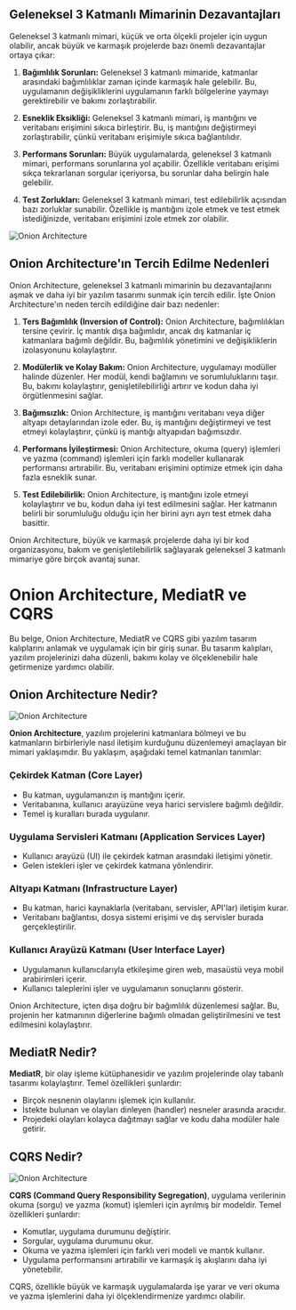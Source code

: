 ## Geleneksel 3 Katmanlı Mimarinin Dezavantajları

Geleneksel 3 katmanlı mimari, küçük ve orta ölçekli projeler için uygun olabilir, ancak büyük ve karmaşık projelerde bazı önemli dezavantajlar ortaya çıkar:

1. **Bağımlılık Sorunları:** Geleneksel 3 katmanlı mimaride, katmanlar arasındaki bağımlılıklar zaman içinde karmaşık hale gelebilir. Bu, uygulamanın değişikliklerini uygulamanın farklı bölgelerine yaymayı gerektirebilir ve bakımı zorlaştırabilir.

2. **Esneklik Eksikliği:** Geleneksel 3 katmanlı mimari, iş mantığını ve veritabanı erişimini sıkıca birleştirir. Bu, iş mantığını değiştirmeyi zorlaştırabilir, çünkü veritabanı erişimiyle sıkıca bağlantılıdır.

3. **Performans Sorunları:** Büyük uygulamalarda, geleneksel 3 katmanlı mimari, performans sorunlarına yol açabilir. Özellikle veritabanı erişimi sıkça tekrarlanan sorgular içeriyorsa, bu sorunlar daha belirgin hale gelebilir.

4. **Test Zorlukları:** Geleneksel 3 katmanlı mimari, test edilebilirlik açısından bazı zorluklar sunabilir. Özellikle iş mantığını izole etmek ve test etmek istediğinizde, veritabanı erişimini izole etmek zor olabilir.

![Onion Architecture](https://miro.medium.com/v2/resize:fit:720/format:webp/1*MSmpndkRsrNXFao0RlyU2A.png)

## Onion Architecture'ın Tercih Edilme Nedenleri

Onion Architecture, geleneksel 3 katmanlı mimarinin bu dezavantajlarını aşmak ve daha iyi bir yazılım tasarımı sunmak için tercih edilir. İşte Onion Architecture'ın neden tercih edildiğine dair bazı nedenler:

1. **Ters Bağımlılık (Inversion of Control):** Onion Architecture, bağımlılıkları tersine çevirir. İç mantık dışa bağımlıdır, ancak dış katmanlar iç katmanlara bağımlı değildir. Bu, bağımlılık yönetimini ve değişikliklerin izolasyonunu kolaylaştırır.

2. **Modülerlik ve Kolay Bakım:** Onion Architecture, uygulamayı modüller halinde düzenler. Her modül, kendi bağlamını ve sorumluluklarını taşır. Bu, bakımı kolaylaştırır, genişletilebilirliği artırır ve kodun daha iyi örgütlenmesini sağlar.

3. **Bağımsızlık:** Onion Architecture, iş mantığını veritabanı veya diğer altyapı detaylarından izole eder. Bu, iş mantığını değiştirmeyi ve test etmeyi kolaylaştırır, çünkü iş mantığı altyapıdan bağımsızdır.

4. **Performans İyileştirmesi:** Onion Architecture, okuma (query) işlemleri ve yazma (command) işlemleri için farklı modeller kullanarak performansı artırabilir. Bu, veritabanı erişimini optimize etmek için daha fazla esneklik sunar.

5. **Test Edilebilirlik:** Onion Architecture, iş mantığını izole etmeyi kolaylaştırır ve bu, kodun daha iyi test edilmesini sağlar. Her katmanın belirli bir sorumluluğu olduğu için her birini ayrı ayrı test etmek daha basittir.

Onion Architecture, büyük ve karmaşık projelerde daha iyi bir kod organizasyonu, bakım ve genişletilebilirlik sağlayarak geleneksel 3 katmanlı mimariye göre birçok avantaj sunar.

# Onion Architecture, MediatR ve CQRS

Bu belge, Onion Architecture, MediatR ve CQRS gibi yazılım tasarım kalıplarını anlamak ve uygulamak için bir giriş sunar. Bu tasarım kalıpları, yazılım projelerinizi daha düzenli, bakımı kolay ve ölçeklenebilir hale getirmenize yardımcı olabilir.

## Onion Architecture Nedir?

![Onion Architecture](https://miro.medium.com/v2/resize:fit:640/format:webp/1*0Pg6_UsaKiiEqUV3kf2HXg.png)

**Onion Architecture**, yazılım projelerini katmanlara bölmeyi ve bu katmanların birbirleriyle nasıl iletişim kurduğunu düzenlemeyi amaçlayan bir mimari yaklaşımdır. Bu yaklaşım, aşağıdaki temel katmanları tanımlar:

### Çekirdek Katman (Core Layer)

- Bu katman, uygulamanızın iş mantığını içerir.
- Veritabanına, kullanıcı arayüzüne veya harici servislere bağımlı değildir.
- Temel iş kuralları burada uygulanır.

### Uygulama Servisleri Katmanı (Application Services Layer)

- Kullanıcı arayüzü (UI) ile çekirdek katman arasındaki iletişimi yönetir.
- Gelen istekleri işler ve çekirdek katmana yönlendirir.

### Altyapı Katmanı (Infrastructure Layer)

- Bu katman, harici kaynaklarla (veritabanı, servisler, API'lar) iletişim kurar.
- Veritabanı bağlantısı, dosya sistemi erişimi ve dış servisler burada gerçekleştirilir.

### Kullanıcı Arayüzü Katmanı (User Interface Layer)

- Uygulamanın kullanıcılarıyla etkileşime giren web, masaüstü veya mobil arabirimleri içerir.
- Kullanıcı taleplerini işler ve uygulamanın sonuçlarını gösterir.

Onion Architecture, içten dışa doğru bir bağımlılık düzenlemesi sağlar. Bu, projenin her katmanının diğerlerine bağımlı olmadan geliştirilmesini ve test edilmesini kolaylaştırır.

## MediatR Nedir?

**MediatR**, bir olay işleme kütüphanesidir ve yazılım projelerinde olay tabanlı tasarımı kolaylaştırır. Temel özellikleri şunlardır:

- Birçok nesnenin olaylarını işlemek için kullanılır.
- İstekte bulunan ve olayları dinleyen (handler) nesneler arasında aracıdır.
- Projedeki olayları kolayca dağıtmayı sağlar ve kodu daha modüler hale getirir.

## CQRS Nedir?

![Onion Architecture](https://miro.medium.com/v2/resize:fit:720/format:webp/1*TaPzEj91HM06UgZoajqGwA.png)

**CQRS (Command Query Responsibility Segregation)**, uygulama verilerinin okuma (sorgu) ve yazma (komut) işlemleri için ayrılmış bir modeldir. Temel özellikleri şunlardır:

- Komutlar, uygulama durumunu değiştirir.
- Sorgular, uygulama durumunu okur.
- Okuma ve yazma işlemleri için farklı veri modeli ve mantık kullanır.
- Uygulama performansını artırabilir ve karmaşık iş akışlarını daha iyi yönetebilir.

CQRS, özellikle büyük ve karmaşık uygulamalarda işe yarar ve veri okuma ve yazma işlemlerini daha iyi ölçeklendirmenize yardımcı olabilir.
